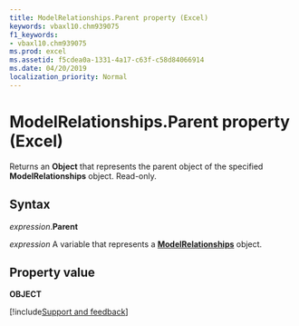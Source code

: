 ```yaml
---
title: ModelRelationships.Parent property (Excel)
keywords: vbaxl10.chm939075
f1_keywords:
- vbaxl10.chm939075
ms.prod: excel
ms.assetid: f5cdea0a-1331-4a17-c63f-c58d84066914
ms.date: 04/20/2019
localization_priority: Normal
---
```



# ModelRelationships.Parent property (Excel)

Returns an **Object** that represents the parent object of the specified **ModelRelationships** object. Read-only.


## Syntax

_expression_.**Parent**

_expression_ A variable that represents a **[ModelRelationships](Excel.modelrelationships.md)** object.


## Property value

**OBJECT**




[!include[Support and feedback](~/includes/feedback-boilerplate.md)]